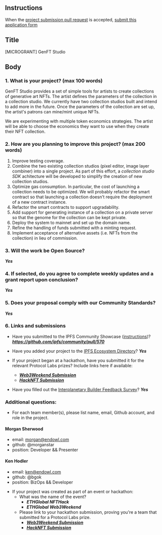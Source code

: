 ## Instructions
When the [project submission pull request](https://github.com/ipfs/community/pull/570) is accepted, [submit this application form](https://github.com/ipfs/devgrants/issues/new?assignees=mishmosh&labels=microgrant&template=microgrant.md&title=%5BMICROGRANT%5D+%3CYour+Title+Here%3E) 

## Title
[MICROGRANT] GenFT Studio

## Body

### 1. What is your project? (max 100 words)
GenFT Studio provides a set of simple tools for artists to create collections of generative art NFTs. The artist defines the parameters of the collection in a collection studio. We currently have two collection studios built and intend to add more in the future. Once the parameters of the collection are set up, the artist's patrons can mine/mint unique NFTs.

We are experimenting with multiple token economics strategies. The artist will be able to choose the economics they want to use when they create their NFT collection.

### 2. How are you planning to improve this project? (max 200 words)
1. Improve testing coverage.
2. Combine the two existing collection studios (pixel editor, image layer combiner) into a single project. As part of this effort, a *collection studio SDK* achitecture will be developed to simplify the creation of new collection studios.
3. Optimize gas consumption. In particular, the cost of launching a collection needs to be optimized. We will probably refactor the smart contract so that launching a collection doesn't require the deployment of a new contract instance.
4. Refactor the smart contracts to support upgradability.
5. Add support for generating instance of a collection on a private server so that the genome for the collection can be kept private.
6. Deploy the system to mainnet and set up the domain name.
7. Refine the handling of funds submitted with a minting request.
8. Implement acceptance of alternative assets (i.e. NFTs from the collection) in lieu of commission.

### 3. Will the work be Open Source?
<!-- MIT license for code or [CC-BY-SA 3.0](https://ipfs.io/ipfs/QmVreNvKsQmQZ83T86cWSjPu2vR3yZHGPm5jnxFuunEB9u) license for content. -->
***Yes***

### 4. If selected, do you agree to complete weekly updates and a grant report upon conclusion?
<!-- Include progress or results of your microgrant-funded work, any IPFS technical or usage guidance requests, and a description of your experience building on IPFS, including any challenges or shortcomings encountered. -->
***Yes***

### 5. Does your proposal comply with our Community Standards?
<!-- Please read the [Community Standards](https://github.com/protocol/ipfs-grants/blob/master/STANDARDS.md) and make sure your project is in compliance -->
***Yes***

### 6. Links and submissions
<!-- Complete each step, and include the link of the published submission (or "Yes" if there is no URL) -->

* Have you submitted to the IPFS Community Showcase ([instructions](https://github.com/ipfs/community/blob/master/README.md#showcase-your-project))?
***https://github.com/ipfs/community/pull/570***


* Have you added your project to the [IPFS Ecosystem Directory](https://airtable.com/shrjwvk9pAeAk0Ci7)? ***Yes***

* If your project began at a hackathon, have you submitted it for the relevant Protocol Labs prizes? Include links here if available:
  - [***Web3Weekend Submission***](https://showcase.ethglobal.co/web3weekend/nft-factory-factory)
  - [***HackNFT Submission***](https://showcase.ethglobal.co/nfthack/generative-art-nfts-with-gashapon)

  
* Have you filled out the [Interplanetary Builder Feedback Survey](https://airtable.com/shrDZMizx03jOa4mQ)? ***Yes***

### Additional questions:
* For each team member(s), please list name, email, Github account, and role in the project.
  
#### Morgan Sherwood
- email: morgan@endowl.com
- github: @morganstar
- position: Developer && Presenter

#### Ken Hodler
- email: ken@endowl.com
- github: @bgok
- position: BizOps && Developer

* If your project was created as part of an event or hackathon:
    * What was the name of the event? 
      - ***ETHGlobal NFTHack***
      - ***ETHGlobal Web3Weekend***
    * Please link to your hackathon submission, proving you're a team that submitted for a Protocol Labs prize.
      - [***Web3Weekend Submission***](https://showcase.ethglobal.co/web3weekend/nft-factory-factory)
      - [***HackNFT Submission***](https://showcase.ethglobal.co/nfthack/generative-art-nfts-with-gashapon)

